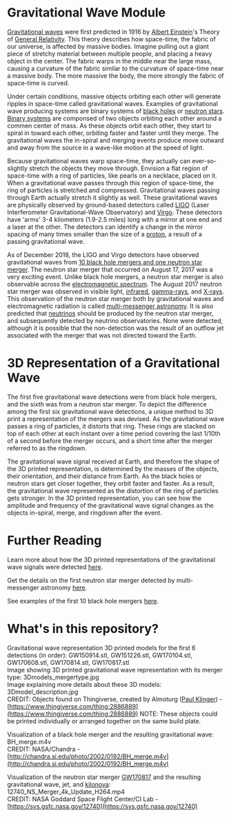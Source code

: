 # Gravitational Wave Module

[Gravitational waves](https://en.wikipedia.org/wiki/Gravitational_wave#LIGO_and_Virgo_observations) were first predicted in 1916 by [Albert Einstein](https://en.wikipedia.org/wiki/Albert_Einstein)'s Theory of [General Relativity](https://en.wikipedia.org/wiki/General_relativity). This theory describes how space-time, the fabric of our universe, is affected by massive bodies. Imagine pulling out a giant piece of stretchy material between multiple people, and placing a heavy object in the center. The fabric warps in the middle near the large mass, causing a curvature of the fabric similar to the curvature of space-time near a massive body. The more massive the body, the more strongly the fabric of space-time is curved. 

Under certain conditions, massive objects orbiting each other will generate ripples in space-time called gravitational waves. Examples of gravitational wave producing systems are binary systems of [black holes](https://en.wikipedia.org/wiki/Black_hole) or [neutron stars](https://en.wikipedia.org/wiki/Neutron_star). [Binary systems](https://en.wikipedia.org/wiki/Binary_system) are componsed of two objects orbiting each other around a commen center of mass. As these objects orbit each other, they start to spiral in toward each other, orbiting faster and faster until they merge. The gravitational waves the in-spiral and merging events produce move outward and away from the source in a wave-like motion at the speed of light. 

Because gravitational waves warp space-time, they actually can ever-so-slightly stretch the objects they move through. Envision a flat region of space-time with a ring of particles, like pearls on a necklace, placed on it. When a gravitational wave passes through this region of space-time, the ring of particles is stretched and compressed. Gravitational waves passing through Earth actually stretch it slightly as well. These gravitational waves are physically observed by ground-based detectors called [LIGO](https://www.ligo.caltech.edu/page/about) (Laser Interferometer Gravitational-Wave Observatory) and [Virgo](http://www.virgo-gw.eu/#home). These detectors have 'arms' 3-4 kilometers (1.9-2.5 miles) long with a mirror at one end and a laser at the other. The detectors can identify a change in the mirror spacing of many times smaller than the size of a [proton](https://en.wikipedia.org/wiki/Proton), a result of a passing gravitational wave.

As of December 2018, the LIGO and Virgo detectors have observed gravitational waves from [10 black hole mergers and one neutron star merger](https://www.ligo.caltech.edu/news/ligo20181203). The neutron star merger that occurred on August 17, 2017 was a very exciting event. Unlike black hole mergers, a neutron star merger is also observable across the [electromagnetic spectrum](https://en.wikipedia.org/wiki/Electromagnetic_spectrum). The August 2017 neutron star merger was observed in visible light, [infrared](https://en.wikipedia.org/wiki/Infrared_astronomy), [gamma-rays](https://en.wikipedia.org/wiki/Gamma-ray_astronomy), and [X-rays](https://en.wikipedia.org/wiki/X-ray_astronomy). This observation of the neutron star merger both by gravitational waves and electromagnetic radiation is called [multi-messenger astronomy](https://en.wikipedia.org/wiki/Multi-messenger_astronomy). It is also predicted that [neutrinos](https://en.wikipedia.org/wiki/Neutrino) should be produced by the neutron star merger, and subsequently detected by neutrino observatories. None were detected, although it is possible that the non-detection was the result of an outflow jet associated with the merger that was not directed toward the Earth. 

# 3D Representation of a Gravitational Wave

The first five gravitational wave detections were from black hole mergers, and the sixth was from a neutron star merger. To depict the difference among the first six gravitational wave detections, a unique method to 3D print a representation of the mergers was devised. As the gravitational wave passes a ring of particles, it distorts that ring. These rings are stacked on top of each other at each instant over a time period covering the last 1/10th of a second before the merger occurs, and a short time after the merger referred to as the ringdown. 

The gravitational wave signal received at Earth, and therefore the shape of the 3D printed representation, is determined by the masses of the objects, their orientation, and their distance from Earth. As the black holes or neutron stars get closer together, they orbit faster and faster. As a result, the gravitational wave represented as the distortion of the ring of particles gets stronger. In the 3D printed representation, you can see how the amplitude and frequency of the gravitational wave signal changes as the objects in-spiral, merge, and ringdown after the event. 

# Further Reading

Learn more about how the 3D printed representations of the gravitational wave signals were detected [here](https://www.thingiverse.com/thing:2886889). 

Get the details on the first neutron star merger detected by multi-messenger astronomy [here](https://www.nasa.gov/press-release/nasa-missions-catch-first-light-from-a-gravitational-wave-event).

See examples of the first 10 black hole mergers [here](https://www.ligo.caltech.edu/video/ligo20181203v1).  

# What's in this repository?

Gravitational wave representation 3D printed models for the first 6 detections (in order): GW150914.stl, GW151226.stl, GW170104.stl, GW170608.stl, GW170814.stl, GW170817.stl <br/>
Image showing 3D printed gravitational wave representation with its merger type: 3Dmodels_mergertype.jpg <br/>
Image explaining more details about these 3D models: 3Dmodel_description.jpg <br/>
CREDIT: Objects found on Thingiverse, created by Almoturg ([Paul Klinger](https://www.thingiverse.com/Almoturg/about)) - [https://www.thingiverse.com/thing:2886889](https://www.thingiverse.com/thing:2886889)
NOTE: These objects could be printed individually or arranged together on the same build plate. 

Visualization of a black hole merger and the resulting gravitational wave: BH_merge.m4v <br/> 
CREDIT: NASA/Chandra - [http://chandra.si.edu/photo/2002/0192/BH_merge.m4v](http://chandra.si.edu/photo/2002/0192/BH_merge.m4v)

Visualization of the neutron star merger [GW170817](https://en.wikipedia.org/wiki/GW170817) and the resulting gravitational wave, jet, and [kilonova](https://en.wikipedia.org/wiki/Kilonova): 12740_NS_Merger_4k_Update_H264.mp4 <br/>
CREDIT: NASA Goddard Space Flight Center/CI Lab - [https://svs.gsfc.nasa.gov/12740](https://svs.gsfc.nasa.gov/12740)
